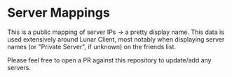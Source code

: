 # Server Mappings

This is a public mapping of server IPs -> a pretty display name. This data is used extensively around Lunar Client, most notably when displaying server names (or "Private Server", if unknown) on the friends list.

Please feel free to open a PR against this repository to update/add any servers.
